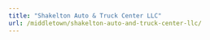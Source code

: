```yaml
---
title: "Shakelton Auto & Truck Center LLC"
url: /middletown/shakelton-auto-and-truck-center-llc/
---
```

